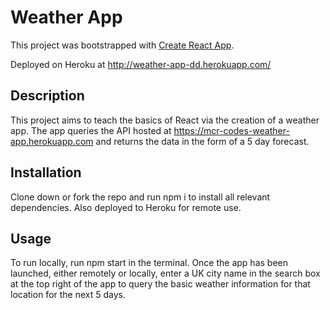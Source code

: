 # Weather App

This project was bootstrapped with [Create React App](https://github.com/facebook/create-react-app).

Deployed on Heroku at http://weather-app-dd.herokuapp.com/

## Description

This project aims to teach the basics of React via the creation of a weather app. The app queries the API hosted at https://mcr-codes-weather-app.herokuapp.com and returns the data in the form of a 5 day forecast. 

## Installation

Clone down or fork the repo and run npm i to install all relevant dependencies. Also deployed to Heroku for remote use.

## Usage

To run locally, run npm start in the terminal. Once the app has been launched, either remotely or locally, enter a UK city name in the search box at the top right of the app to query the basic weather information for that location for the next 5 days.